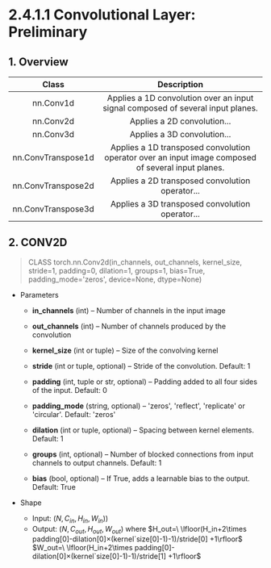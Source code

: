 # 2.4.1.1 Convolutional Layer: Preliminary

## 1. Overview

| Class | Description |
| :---: | :---: |
| nn.Conv1d | Applies a 1D convolution over an input signal composed of several input planes. |
| nn.Conv2d | Applies a 2D convolution... |
| nn.Conv3d | Applies a 3D convolution... |
| nn.ConvTranspose1d | Applies a 1D transposed convolution operator over an input image composed of several input planes.| 
| nn.ConvTranspose2d | Applies a 2D transposed convolution operator... |
| nn.ConvTranspose3d | Applies a 3D transposed convolution operator... |

## 2. CONV2D

> CLASS torch.nn.Conv2d(in_channels, out_channels, kernel_size, stride=1, padding=0, dilation=1, groups=1, bias=True, padding_mode='zeros', device=None, dtype=None)

- Parameters
  - **in_channels** (int) – Number of channels in the input image

  - **out_channels** (int) – Number of channels produced by the convolution

  - **kernel_size** (int or tuple) – Size of the convolving kernel

  - **stride** (int or tuple, optional) – Stride of the convolution. Default: 1

  - **padding** (int, tuple or str, optional) – Padding added to all four sides of the input. Default: 0

  - **padding_mode** (string, optional) – 'zeros', 'reflect', 'replicate' or 'circular'. Default: 'zeros'

  - **dilation** (int or tuple, optional) – Spacing between kernel elements. Default: 1

  - **groups** (int, optional) – Number of blocked connections from input channels to output channels. Default: 1

  - **bias** (bool, optional) – If True, adds a learnable bias to the output. Default: True
  
- Shape
  - Input: $(N, C_{in}, H_{in}, W_{in}) )$
  - Output: $(N, C_{out}, H_{out}, W_{out})$ where $H_out=\ \lfloor(H_in+2\times padding[0]-dilation[0]×(kernel`size[0]-1)-1)/stride[0] +1\rfloor$ $W_out=\ \lfloor(H_in+2\times padding[0]-dilation[0]×(kernel`size[0]-1)-1)/stride[1] +1\rfloor$

